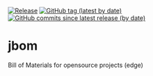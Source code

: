 [![Release](https://github.com/memoria-io/jbom/workflows/Release/badge.svg)](https://github.com/memoria-io/jbom/actions?query=workflow%3ARelease)
[![GitHub tag (latest by date)](https://img.shields.io/github/v/tag/memoria-io/jbom?label=Version&logo=github)](https://github.com/orgs/memoria-io/packages?repo_name=jbom)
[![GitHub commits since latest release (by date)](https://img.shields.io/github/commits-since/memoria-io/jbom/latest?logoColor=github)](https://github.com/memoria-io/jbom/commits/master)

# jbom

Bill of Materials for opensource projects (edge)

